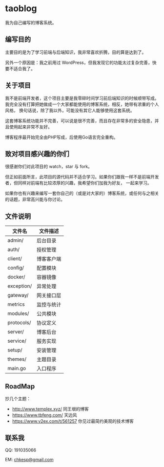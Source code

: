 # taoblog

我为自己编写的博客系统。

## 编写目的

主要目的是为了学习前端与后端知识，我非常喜欢折腾，目的算是达到了。

另外一个原因是：我之前用过 WordPress，但我发现它的功能太过复杂完善，快要不适合我了。

## 关于项目

我不是前端开发者，这个项目主要是我零碎时间学习前后端知识的时候顺带写成。我完全没有打算把她做成一个大家都能使用的博客系统，相反，她带有浓重的个人风格，
换句话说，除了我以外，可能没有其它人能够使用这套系统。

这套博客系统功能并不完善，可以说是很不完善，而且存在非常多的安全隐患，并且使用起来非常不友好。

博客程序最开始完全由PHP写成，后使用Go语言完全重构。

## 致对项目感兴趣的你们

很感谢你们对此项目的 watch，star 与 fork。

但正如前面所言，此项目的源代码并不适合学习。如果你们跟我一样不是前端开发者，但同样对前端有比较浓厚的兴趣，我希望你们加我为好友，
一起来学习。

如果你也有兴趣来编写一套你自己的（或是对大家的）博客系统，或任何与之相关的话题，非常高兴能与你讨论。

## 文件说明

文件名|文件描述
------|--------
admin/      | 后台目录
auth/       | 授权管理
client/     | 博客客户端
config/     | 配置模块
docker/     | 容器镜像
exception/  | 异常处理
gateway/    | 网关接口层
metrics     | 监控与统计
modules/    | 公共模块
protocols/  | 协议定义
server/     | 博客后台
service/    | 服务实现
setup/      | 安装管理
themes/     | 主题目录
main.go     | 入口程序

## RoadMap

抄几个主题：

- <http://www.templex.xyz/> 同王垠的博客
- <https://www.tbfeng.com/> 天边风
- <https://www.v2ex.com/t/561257> 你见过最简约美观的技术博客

## 联系我

QQ: 191035066

EM: chkesp@gmail.com
